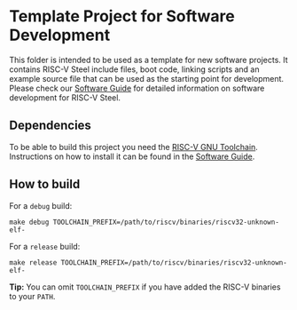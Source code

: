# Template Project for Software Development

This folder is intended to be used as a template for new software projects. It contains RISC-V Steel include files, boot code, linking scripts and an example source file that can be used as the starting point for development. Please check our [Software Guide](https://riscv-steel.github.io/riscv-steel/softwareguide/) for detailed information on software development for RISC-V Steel.

## Dependencies

To be able to build this project you need the [RISC-V GNU Toolchain](https://github.com/riscv-collab/riscv-gnu-toolchain). Instructions on how to install it can be found in the [Software Guide](https://riscv-steel.github.io/riscv-steel/softwareguide/).

## How to build

For a `debug` build:

```console
make debug TOOLCHAIN_PREFIX=/path/to/riscv/binaries/riscv32-unknown-elf-
```

For a `release` build:

```console
make release TOOLCHAIN_PREFIX=/path/to/riscv/binaries/riscv32-unknown-elf-
```

**Tip:** You can omit `TOOLCHAIN_PREFIX` if you have added the RISC-V binaries to your `PATH`.
